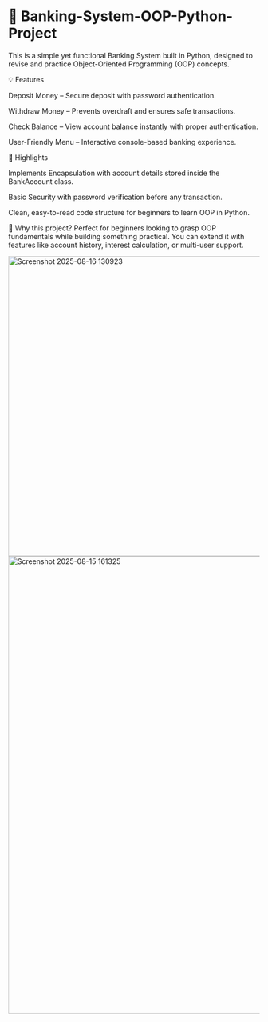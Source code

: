 # 🏦 Banking-System-OOP-Python-Project

This is a simple yet functional Banking System built in Python, designed to revise and practice Object-Oriented Programming (OOP) concepts.

💡 Features

Deposit Money – Secure deposit with password authentication.

Withdraw Money – Prevents overdraft and ensures safe transactions.

Check Balance – View account balance instantly with proper authentication.

User-Friendly Menu – Interactive console-based banking experience.

🔑 Highlights

Implements Encapsulation with account details stored inside the BankAccount class.

Basic Security with password verification before any transaction.

Clean, easy-to-read code structure for beginners to learn OOP in Python.

📌 Why this project?
Perfect for beginners looking to grasp OOP fundamentals while building something practical. You can extend it with features like account history, interest calculation, or multi-user support.


<img width="542" height="600" alt="Screenshot 2025-08-16 130923" src="https://github.com/user-attachments/assets/6b6ecbb4-41c5-4018-b6a9-322753b2a2cd" />



<img width="1361" height="916" alt="Screenshot 2025-08-15 161325" src="https://github.com/user-attachments/assets/ee35f87b-9b74-41e4-ad9b-65fce3a1b159" />

